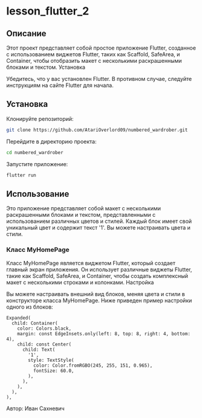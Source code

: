 # lesson_flutter_2

## Описание

Этот проект представляет собой простое приложение Flutter, созданное с использованием виджетов Flutter, таких как  Scaffold, SafeArea, и Container, чтобы отобразить макет с несколькими раскрашенными блоками и текстом.
Установка 

Убедитесь, что у вас установлен Flutter. В противном случае, следуйте инструкциям на сайте Flutter для начала.

## Установка

Клонируйте репозиторий: 

```bash
git clone https://github.com/AtariOverlord09/numbered_wardrober.git
```

Перейдите в директорию проекта: 

```bash
cd numbered_wardrober
```

Запустите приложение: 

```bash
flutter run
```

## Использование 

Это приложение представляет собой макет с несколькими раскрашенными блоками и текстом, представленными с использованием различных цветов и стилей. Каждый блок имеет свой уникальный цвет и содержит текст '1'. Вы можете настраивать цвета и стили. 

### Класс MyHomePage 

Класс  MyHomePage является виджетом Flutter, который создает главный экран приложения. Он использует различные виджеты Flutter, такие как  Scaffold,  SafeArea, и Container, чтобы создать комплексный макет с несколькими строками и колонками.
Настройка 

Вы можете настраивать внешний вид блоков, меняя цвета и стили в конструкторе класса  MyHomePage. Ниже приведен пример настройки одного из блоков:

```
Expanded(
  child: Container(
    color: Colors.black,
    margin: const EdgeInsets.only(left: 8, top: 8, right: 4, bottom: 4),
    child: const Center(
      child: Text(
        '1',
        style: TextStyle(
          color: Color.fromRGBO(245, 255, 151, 0.965),
          fontSize: 60.0,
        ),
      ),
    ),
  ),
),
```

Автор: Иван Сахневич
